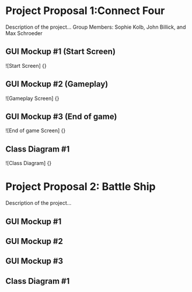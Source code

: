 # Project Proposal 1:Connect Four
Description of the project...
Group Members: Sophie Kolb, John Billick, and Max Schroeder

## GUI Mockup #1 (Start Screen)
![Start Screen] {}

## GUI Mockup #2 (Gameplay)
![Gameplay Screen] {}

## GUI Mockup #3 (End of game)
![End of game Screen] {}

## Class Diagram #1
![Class Diagram] {}

# Project Proposal 2: Battle Ship
Description of the project...

## GUI Mockup #1

## GUI Mockup #2

## GUI Mockup #3

## Class Diagram #1
